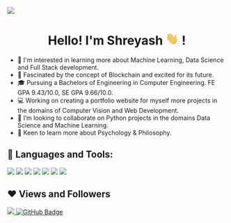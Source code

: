 ![](https://raw.githubusercontent.com/halfrost/halfrost/master/icons/header_.png)

<h1 align="center"> Hello! I'm Shreyash <img src="https://raw.githubusercontent.com/ABSphreak/ABSphreak/master/gifs/Hi.gif" width="30px"> ! </h1>

* 🧐    I'm interested in learning more about Machine Learning, Data Science and Full Stack development. 
* 🤔    Fascinated by the concept of Blockchain and excited for its future.
* 🎓   Pursuing a Bachelors of Engineering in Computer Engineering. FE GPA 9.43/10.0, SE GPA 9.66/10.0.
* 💻   Working on creating a portfolio website for myself more projects in the domains of Computer Vision and Web Development.
* 🤝   I’m looking to collaborate on Python projects in the domains Data Science and Machine Learning.
* 🌱   Keen to learn more about Psychology & Philosophy.

## 🚀 Languages and Tools:

<p align="left"> 
  <a href="https://docs.microsoft.com/en-us/cpp/?view=msvc-160" target="_blank"><img src="https://img.icons8.com/color/48/000000/c-plus-plus-logo.png"></a>
  <a href="https://www.python.org" target="_blank"><img src="https://img.icons8.com/color/48/000000/python.png"></a>
  <a href="https://www.w3.org/html/" target="_blank"><img src="https://img.icons8.com/color/48/000000/html-5.png"></a>
  <a href="https://www.w3schools.com/css/" target="_blank"><img src="https://img.icons8.com/color/48/000000/css3.png"></a>
  <a href="https://getbootstrap.com" target="_blank"><img src="https://img.icons8.com/color/48/000000/bootstrap.png"></a>
  <a href="https://www.javascript.com" target="_blank"><img src="https://img.icons8.com/color/48/000000/javascript.png"></a>
  <a style="padding-right:8px;" href="https://www.mysql.com/" target="_blank"><img src="https://img.icons8.com/fluent/50/000000/mysql-logo.png"></a>
</p>

## ❤ Views and Followers
<a href="https://github.com/Meghna-DAS/github-profile-views-counter">
  <img src="https://komarev.com/ghpvc/?username=shreyash04">
</a>
<a href="https://github.com/shreyash04?tab=followers"><img src="https://img.shields.io/github/followers/shreyash04?label=Followers&style=social" alt="GitHub Badge"></a>

<!--
**shreyash04/shreyash04** is a ✨ _special_ ✨ repository because its `README.md` (this file) appears on your GitHub profile.

Here are some ideas to get you started:

- 🔭 I’m currently working on ...
- 🌱 I’m currently learning ...
- 👯 I’m looking to collaborate on ...
- 🤔 I’m looking for help with ...
- 💬 Ask me about ...
- 📫 How to reach me: ...
- 😄 Pronouns: ...
- ⚡ Fun fact: ...
-->
